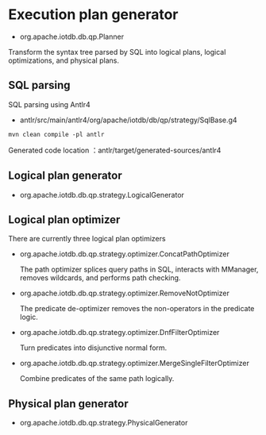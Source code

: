 <!--

    Licensed to the Apache Software Foundation (ASF) under one
    or more contributor license agreements.  See the NOTICE file
    distributed with this work for additional information
    regarding copyright ownership.  The ASF licenses this file
    to you under the Apache License, Version 2.0 (the
    "License"); you may not use this file except in compliance
    with the License.  You may obtain a copy of the License at
    
        http://www.apache.org/licenses/LICENSE-2.0
    
    Unless required by applicable law or agreed to in writing,
    software distributed under the License is distributed on an
    "AS IS" BASIS, WITHOUT WARRANTIES OR CONDITIONS OF ANY
    KIND, either express or implied.  See the License for the
    specific language governing permissions and limitations
    under the License.

-->

# Execution plan generator

* org.apache.iotdb.db.qp.Planner

Transform the syntax tree parsed by SQL into logical plans, logical optimizations, and physical plans.

## SQL  parsing

SQL parsing using Antlr4

* antlr/src/main/antlr4/org/apache/iotdb/db/qp/strategy/SqlBase.g4

`mvn clean compile -pl antlr` 

Generated code location ：antlr/target/generated-sources/antlr4

## Logical plan generator

* org.apache.iotdb.db.qp.strategy.LogicalGenerator

## Logical plan optimizer

There are currently three logical plan optimizers

* org.apache.iotdb.db.qp.strategy.optimizer.ConcatPathOptimizer

  The path optimizer splices query paths in SQL, interacts with MManager, removes wildcards, and performs path checking.

* org.apache.iotdb.db.qp.strategy.optimizer.RemoveNotOptimizer

  The predicate de-optimizer removes the non-operators in the predicate logic.

* org.apache.iotdb.db.qp.strategy.optimizer.DnfFilterOptimizer

  Turn predicates into disjunctive normal form.

* org.apache.iotdb.db.qp.strategy.optimizer.MergeSingleFilterOptimizer

  Combine predicates of the same path logically.

## Physical plan generator

* org.apache.iotdb.db.qp.strategy.PhysicalGenerator

